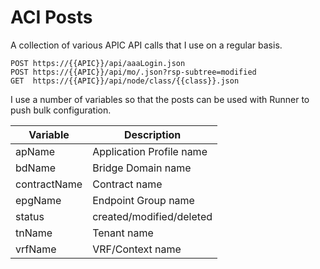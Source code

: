 # ACI Posts

A collection of various APIC API calls that I use on a regular basis.

```
POST https://{{APIC}}/api/aaaLogin.json
POST https://{{APIC}}/api/mo/.json?rsp-subtree=modified
GET  https://{{APIC}}/api/node/class/{{class}}.json
```

I use a number of variables so that the posts can be used with Runner to push bulk configuration.

Variable  | Description
--------|-------------------------
apName  | Application Profile name
bdName  | Bridge Domain name
contractName  | Contract name
epgName | Endpoint Group name
status  | created/modified/deleted  
tnName  | Tenant name  
vrfName | VRF/Context name
